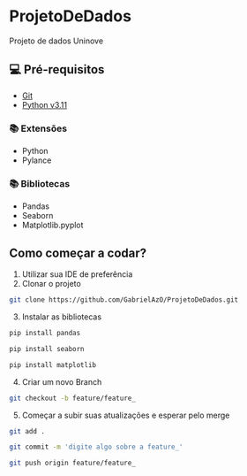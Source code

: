 # ProjetoDeDados
Projeto de dados Uninove


## 💻 Pré-requisitos

* <a href= "https://git-scm.com/downloads"> Git </a>
* <a href= "https://www.python.org/downloads/"> Python v3.11 </a>

### :books: Extensões

* Python
* Pylance
### :books: Bibliotecas

* Pandas
* Seaborn
* Matplotlib.pyplot


## Como começar a codar?

1. Utilizar sua IDE de preferência
2. Clonar o projeto
```sh
git clone https://github.com/GabrielAzO/ProjetoDeDados.git
```
3. Instalar as bibliotecas
```sh
pip install pandas
```

```sh
pip install seaborn
```
```sh
pip install matplotlib  
```

4. Criar um novo Branch 
```sh
git checkout -b feature/feature_
```

5. Começar a subir suas atualizações e esperar pelo merge
```sh
git add . 
```
```sh
git commit -m 'digite algo sobre a feature_' 
```
```sh
git push origin feature/feature_
```
